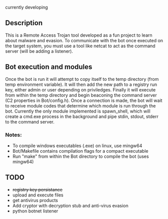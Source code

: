 currently developing

## Description
This is a Remote Access Trojan tool developed as a fun project to learn about malware and evasion.
To communicate with the bot once executed on the target system, you must use a tool like 
netcat to act as the command server (will be adding a listener).

## Bot execution and modules
Once the bot is run it will attempt to copy itself to the temp directory (from temp environment variable).
It will then add the new path to a registry run key, either admin or user depending on priviledges. Finally it will execute from within the temp directory and begin beaconing the command server (C2 properties in Bot/config.h). Once a connection is made, the bot will wait to receive module codes that determine which module is run through the bot. Currently the only module implemented is spawn_shell, which will create a cmd.exe process in the background and pipe stdin, stdout, stderr to the command server.

### Notes:
- To compile windows executables (.exe) on linux, use mingw64
- Bot/Makefile contains compilation flags for a compact executable
- Run "make" from within the Bot directory to compile the bot (uses mingw64)

## TODO
- ~~registry key persistance~~
- upload and execute files 
- get antivirus products 
- Add cryptor with decryption stub and anti-virus evasion
- python botnet listener


